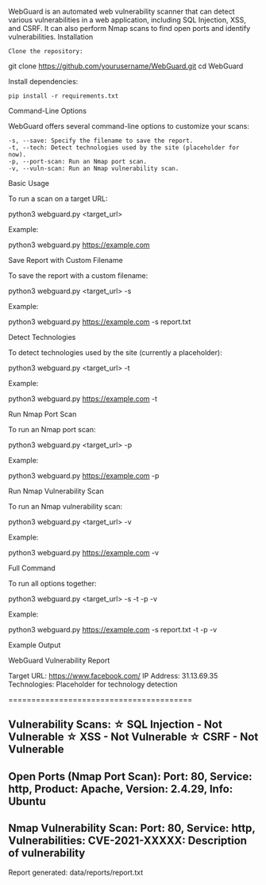 WebGuard is an automated web vulnerability scanner that can detect various vulnerabilities in a web application, including SQL Injection, XSS, and CSRF. It can also perform Nmap scans to find open ports and identify vulnerabilities.
Installation

    Clone the repository:

git clone https://github.com/yourusername/WebGuard.git
cd WebGuard

Install dependencies:


    pip install -r requirements.txt

Command-Line Options

WebGuard offers several command-line options to customize your scans:

    -s, --save: Specify the filename to save the report.
    -t, --tech: Detect technologies used by the site (placeholder for now).
    -p, --port-scan: Run an Nmap port scan.
    -v, --vuln-scan: Run an Nmap vulnerability scan.

Basic Usage

To run a scan on a target URL:


python3 webguard.py <target_url>

Example:


python3 webguard.py https://example.com

Save Report with Custom Filename

To save the report with a custom filename:


python3 webguard.py <target_url> -s <filename>

Example:


python3 webguard.py https://example.com -s report.txt

Detect Technologies

To detect technologies used by the site (currently a placeholder):


python3 webguard.py <target_url> -t

Example:


python3 webguard.py https://example.com -t

Run Nmap Port Scan

To run an Nmap port scan:


python3 webguard.py <target_url> -p

Example:


python3 webguard.py https://example.com -p

Run Nmap Vulnerability Scan

To run an Nmap vulnerability scan:


python3 webguard.py <target_url> -v

Example:


python3 webguard.py https://example.com -v

Full Command

To run all options together:


python3 webguard.py <target_url> -s <filename> -t -p -v

Example:


python3 webguard.py https://example.com -s report.txt -t -p -v

Example Output


WebGuard Vulnerability Report

Target URL: https://www.facebook.com/
IP Address: 31.13.69.35
Technologies: Placeholder for technology detection

========================================

Vulnerability Scans:
☆ SQL Injection - Not Vulnerable
☆ XSS - Not Vulnerable
☆ CSRF - Not Vulnerable
----------------------------------------

Open Ports (Nmap Port Scan):
Port: 80, Service: http, Product: Apache, Version: 2.4.29, Info: Ubuntu
----------------------------------------

Nmap Vulnerability Scan:
Port: 80, Service: http, Vulnerabilities:
CVE-2021-XXXXX: Description of vulnerability
----------------------------------------

Report generated: data/reports/report.txt
